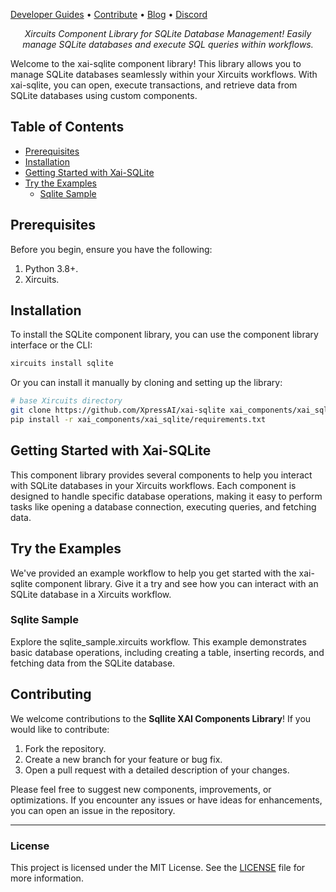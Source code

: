   <a href="https://xircuits.io/docs/category/developer-guide">Developer Guides</a> •
  <a href="https://github.com/XpressAI/xircuits/blob/master/CONTRIBUTING.md">Contribute</a> •
  <a href="https://www.xpress.ai/blog/">Blog</a> •
  <a href="https://discord.com/invite/vgEg2ZtxCw">Discord</a>
</p>



<p align="center"><i>Xircuits Component Library for SQLite Database Management! Easily manage SQLite databases and execute SQL queries within workflows.</i></p>

Welcome to the xai-sqlite component library! This library allows you to manage SQLite databases seamlessly within your Xircuits workflows. With xai-sqlite, you can open, execute transactions, and retrieve data from SQLite databases using custom components.

## Table of Contents

- [Prerequisites](#prerequisites)
- [Installation](#installation)
- [Getting Started with Xai-SQLite](#getting-started-with-xai-sqlite)
- [Try the Examples](#try-the-examples)
  - [Sqlite Sample](#sqlite-sample)
  

## Prerequisites

Before you begin, ensure you have the following:

1. Python 3.8+.
2. Xircuits.

## Installation

To install the SQLite component library, you can use the component library interface or the CLI:

```bash
xircuits install sqlite
```

Or you can install it manually by cloning and setting up the library:

```bash
# base Xircuits directory
git clone https://github.com/XpressAI/xai-sqlite xai_components/xai_sqlite
pip install -r xai_components/xai_sqlite/requirements.txt
```

## Getting Started with Xai-SQLite

This component library provides several components to help you interact with SQLite databases in your Xircuits workflows. Each component is designed to handle specific database operations, making it easy to perform tasks like opening a database connection, executing queries, and fetching data.

## Try the Examples

We've provided an example workflow to help you get started with the xai-sqlite component library. Give it a try and see how you can interact with an SQLite database in a Xircuits workflow.

### Sqlite Sample
Explore the sqlite_sample.xircuits workflow. This example demonstrates basic database operations, including creating a table, inserting records, and fetching data from the SQLite database.

## Contributing

We welcome contributions to the **Sqllite XAI Components Library**! If you would like to contribute:

1. Fork the repository.
2. Create a new branch for your feature or bug fix.
3. Open a pull request with a detailed description of your changes.

Please feel free to suggest new components, improvements, or optimizations. If you encounter any issues or have ideas for enhancements, you can open an issue in the repository.

---

### License

This project is licensed under the MIT License. See the [LICENSE](LICENSE) file for more information.